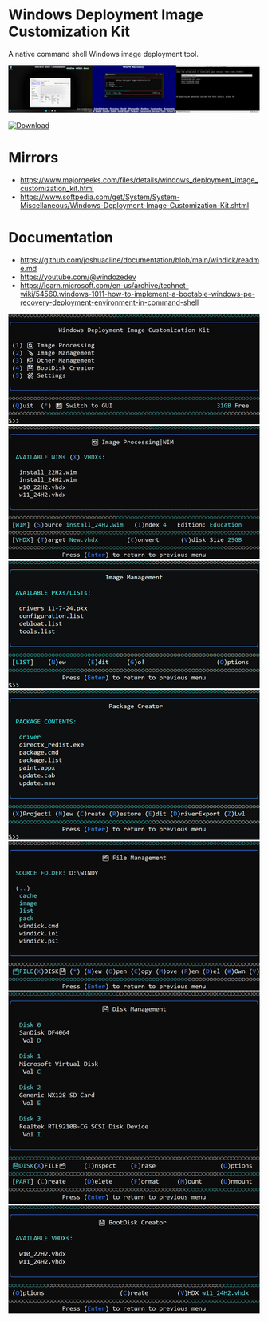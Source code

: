 # Windows Deployment Image Customization Kit
A native command shell Windows image deployment tool.

![Alt text](https://raw.githubusercontent.com/joshuacline/documentation/main/windick/png/topbanner.png "topbanner")

[![Download](https://img.shields.io/github/v/release/joshuacline/windick)](https://github.com/joshuacline/windick/archive/refs/heads/main.zip)

# Mirrors
- https://www.majorgeeks.com/files/details/windows_deployment_image_customization_kit.html
- https://www.softpedia.com/get/System/System-Miscellaneous/Windows-Deployment-Image-Customization-Kit.shtml
# Documentation
- https://github.com/joshuacline/documentation/blob/main/windick/readme.md
- https://youtube.com/@windozedev
- https://learn.microsoft.com/en-us/archive/technet-wiki/54560.windows-1011-how-to-implement-a-bootable-windows-pe-recovery-deployment-environment-in-command-shell

![Alt text](https://raw.githubusercontent.com/joshuacline/documentation/main/windick/png/mainmenu.png "mainmenu")
![Alt text](https://raw.githubusercontent.com/joshuacline/documentation/main/windick/png/imageprocessing.png "imageprocessing")
![Alt text](https://raw.githubusercontent.com/joshuacline/documentation/main/windick/png/imagemanagement.png "imagemanagement")
![Alt text](https://raw.githubusercontent.com/joshuacline/documentation/main/windick/png/packagecreator.png "packagecreator")
![Alt text](https://raw.githubusercontent.com/joshuacline/documentation/main/windick/png/filemanagement.png "filemanagement")
![Alt text](https://raw.githubusercontent.com/joshuacline/documentation/main/windick/png/diskmanagement.png "diskmanagement")
![Alt text](https://raw.githubusercontent.com/joshuacline/documentation/main/windick/png/bootcreator.png "bootcreator")

